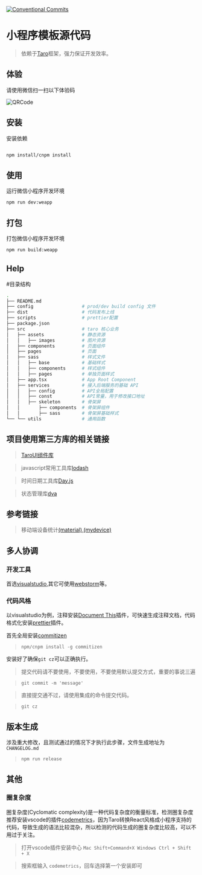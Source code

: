 [![Conventional Commits](https://img.shields.io/badge/Conventional%20Commits-1.0.0-yellow.svg)](https://conventionalcommits.org)

# 小程序模板源代码

> 依赖于[Taro](https://taro-ui.aotu.io/#/docs/introduction)框架，强力保证开发效率。

## 体验
请使用微信扫一扫以下体验码

![QRCode](https://test.wobangkj.com/api/common-service/static/file/3f4b351dab9a4ac3bfcdbf0ed4adf9d1.jpeg)


## 安装
安装依赖

``` bash

npm install/cnpm install
```

## 使用
运行微信小程序开发环境

``` bash
npm run dev:weapp
```

## 打包
打包微信小程序开发环境

``` bash
npm run build:weapp

```

## Help

#目录结构

```bash
.
├── README.md
├── config                  # prod/dev build config 文件
├── dist                    # 代码发布上线
├── scripts                 # prettier配置
├── package.json
├── src                     # taro 核心业务
│   ├── assets              # 静态资源
│   │   ├── images          # 图片资源
│   ├── components          # 页面组件
│   ├── pages               # 页面
│   ├── sass                # 样式文件
│   │   ├── base            # 基础样式
│   │   ├── components      # 样式组件
│   │   ├── pages           # 单独页面样式
│   ├── app.tsx             # App Root Component
│   ├── services            # 接入后端服务的基础 API
│   │   ├── config          # API全局配置
│   │   ├── const           # API常量，用于修改接口地址
│   │   ├── skeleton        # 骨架屏
│   │       ├── components  # 骨架屏组件
│   │       ├── sass        # 骨架屏基础样式
└── └── utils               # 通用函数
```

## 项目使用第三方库的相关链接

> [TaroUI组件库](https://taro-ui.aotu.io/#/docs/introduction)

> javascript常用工具库[lodash](https://github.com/Ewocker/vue-lodash#readme)

> 时间日期工具库[Day.js](https://github.com/iamkun/dayjs/blob/dev/docs/zh-cn/README.zh-CN.md)

> 状态管理库[dva](https://dvajs.com/guide/)

## 参考链接

> 移动端设备统计[(material)](https://material.io),[(mydevice)](https://www.mydevice.io/#compare-devices)

## 多人协调

### 开发工具
首选[visualstudio](https://code.visualstudio.com),其它可使用[webstorm](https://www.jetbrains.com/webstorm/)等。

### 代码风格
以visualstudio为例，注释安装[Document This](https://marketplace.visualstudio.com/items?itemName=joelday.docthis)插件，可快速生成注释文档，代码格式化安装[prettier](https://marketplace.visualstudio.com/items?itemName=esbenp.prettier-vscode)插件。

首先全局安装[commitizen](https://github.com/commitizen/cz-cli)

> `npm/cnpm install -g commitizen`

安装好了确保`git cz`可以正确执行。

> 提交代码请不要使用，不要使用，不要使用默认提交方式，重要的事说三遍

> `git commit -m 'message'`

> 直接提交通不过，请使用集成的命令提交代码。

> `git cz`


## 版本生成

涉及重大修改，且测试通过的情况下才执行此步骤，文件生成地址为`CHANGELOG.md`

> `npm run release`

## 其他

### 圈复杂度

圈复杂度(Cyclomatic complexity)是一种代码复杂度的衡量标准，检测圈复杂度推荐安装vscode的插件[codemetrics](https://marketplace.visualstudio.com/items?itemName=kisstkondoros.vscode-codemetrics)，因为Taro转换React风格成小程序支持的代码，导致生成的语法比较混杂，所以检测的代码生成的圈复杂度比较高，可以不用过于关注。

> 打开vscode插件安装中心 `Mac Shift+Command+X Windows Ctrl + Shift + X`

> 搜索框输入 `codemetrics`，回车选择第一个安装即可


